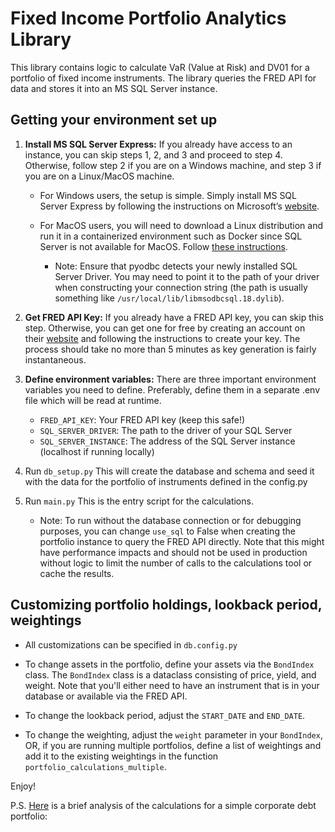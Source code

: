 # Fixed Income Portfolio Analytics Library

This library contains logic to calculate VaR (Value at Risk) and DV01 for a portfolio of fixed income instruments. The library queries the FRED API for data and stores it into an MS SQL Server instance.

## Getting your environment set up

1. **Install MS SQL Server Express:** If you already have access to an instance, you can skip steps 1, 2, and 3 and proceed to step 4. Otherwise, follow step 2 if you are on a Windows machine, and step 3 if you are on a Linux/MacOS machine.

   - For Windows users, the setup is simple. Simply install MS SQL Server Express by following the instructions on Microsoft’s [website](https://www.microsoft.com/en-us/sql-server/sql-server-downloads).
   - For MacOS users, you will need to download a Linux distribution and run it in a containerized environment such as Docker since SQL Server is not available for MacOS. Follow [these instructions](https://docs.microsoft.com/en-us/sql/linux/quickstart-install-connect-docker?view=sql-server-ver15).

     - Note: Ensure that pyodbc detects your newly installed SQL Server Driver. You may need to point it to the path of your driver when constructing your connection string (the path is usually something like `/usr/local/lib/libmsodbcsql.18.dylib`).

2. **Get FRED API Key:** If you already have a FRED API key, you can skip this step. Otherwise, you can get one for free by creating an account on their [website](https://fred.stlouisfed.org/docs/api/fred/) and following the instructions to create your key. The process should take no more than 5 minutes as key generation is fairly instantaneous.

3. **Define environment variables:** There are three important environment variables you need to define. Preferably, define them in a separate .env file which will be read at runtime.

   - `FRED_API_KEY`: Your FRED API key (keep this safe!)
   - `SQL_SERVER_DRIVER`: The path to the driver of your SQL Server
   - `SQL_SERVER_INSTANCE`: The address of the SQL Server instance (localhost if running locally)

4. Run `db_setup.py` This will create the database and schema and seed it with the data for the portfolio of instruments defined in the config.py
5. Run `main.py` This is the entry script for the calculations.
   - Note: To run without the database connection or for debugging purposes, you can change `use_sql` to False when creating the portfolio instance to query the FRED API directly. Note that this might have performance impacts and should not be used in production without logic to limit the number of calls to the calculations tool or cache the results. 

## Customizing portfolio holdings, lookback period, weightings

- All customizations can be specified in `db.config.py`
- To change assets in the portfolio, define your assets via the `BondIndex` class. The `BondIndex` class is a dataclass consisting of price, yield, and weight. Note that you'll either need to have an instrument that is in your database or available via the FRED API.

- To change the lookback period, adjust the `START_DATE` and `END_DATE`.

- To change the weighting, adjust the `weight` parameter in your `BondIndex`, OR, if you are running multiple portfolios, define a list of weightings and add it to the existing weightings in the function `portfolio_calculations_multiple`.

Enjoy!

P.S. [Here](analysis.pdf) is a brief analysis of the calculations for a simple corporate debt portfolio:
